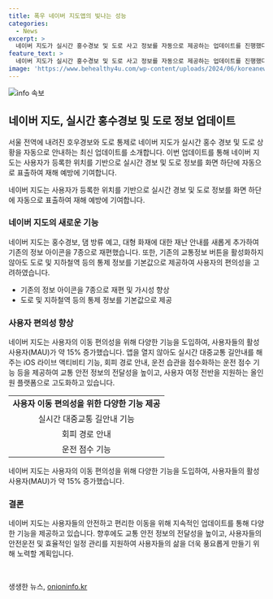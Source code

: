 ```yaml
---
title: 폭우 네이버 지도앱의 빛나는 성능
categories:
  - News
excerpt: >
  네이버 지도가 실시간 홍수경보 및 도로 사고 정보를 자동으로 제공하는 업데이트를 진행했다. 사용자의 위치와 행정구역을 기반으로 도로 통제, 교통사고, 재해 등의 정보를 제공하며, 이로써 재해 예방에 도움을 줄 수 있다. 뿐만 아니라 홍수경보, 댐 방류 예고, 대형 화재 등 재난 안내를 추가하여 사용자의 안전을 높였으며, 사용자의 대응을 돕기 위해 재난 행동요령으로 연계된 링크도 제공한다. 또한, 대중교통 길안내, 운전 습관 점수 기능 등을 통해 이동 편의성을 높이며, 이를 통해 네이버 지도의 활성사용자가 약 15% 증가했다.
feature_text: >
  네이버 지도가 실시간 홍수경보 및 도로 사고 정보를 자동으로 제공하는 업데이트를 진행했다. 사용자의 위치와 행정구역을 기반으로 도로 통제, 교통사고, 재해 등의 정보를 제공하며, 이로써 재해 예방에 도움을 줄 수 있다. 뿐만 아니라 홍수경보, 댐 방류 예고, 대형 화재 등 재난 안내를 추가하여 사용자의 안전을 높였으며, 사용자의 대응을 돕기 위해 재난 행동요령으로 연계된 링크도 제공한다. 또한, 대중교통 길안내, 운전 습관 점수 기능 등을 통해 이동 편의성을 높이며, 이를 통해 네이버 지도의 활성사용자가 약 15% 증가했다.
image: 'https://www.behealthy4u.com/wp-content/uploads/2024/06/koreanews.jpg'
---
```


<p><img src="https://www.behealthy4u.com/wp-content/uploads/2024/06/koreanews.jpg" alt="info 속보" /></p>

<h2 data-ke-size="size26">네이버 지도, 실시간 홍수경보 및 도로 정보 업데이트</h2>

<p>서울 전역에 내려진 호우경보와 도로 통제로 네이버 지도가 실시간 홍수 경보 및 도로 상황을 자동으로 안내하는 최신 업데이트를 소개합니다. 이번 업데이트를 통해 네이버 지도는 사용자가 등록한 위치를 기반으로 실시간 경보 및 도로 정보를 화면 하단에 자동으로 표출하여 재해 예방에 기여합니다.</p>

<p data-ke-size="size16">네이버 지도는 사용자가 등록한 위치를 기반으로 실시간 경보 및 도로 정보를 화면 하단에 자동으로 표출하여 재해 예방에 기여합니다.</p>

<h3 data-ke-size="size24">네이버 지도의 새로운 기능</h3>

<p>네이버 지도는 홍수경보, 댐 방류 예고, 대형 화재에 대한 재난 안내를 새롭게 추가하여 기존의 정보 아이콘을 7종으로 재편했습니다. 또한, 기존의 교통정보 버튼을 활성화하지 않아도 도로 및 지하철역 등의 통제 정보를 기본값으로 제공하여 사용자의 편의성을 고려하였습니다.</p>

<ul>
  <li>기존의 정보 아이콘을 7종으로 재편 및 가시성 향상</li>
  <li>도로 및 지하철역 등의 통제 정보를 기본값으로 제공</li>
</ul>

<h3 data-ke-size="size24">사용자 편의성 향상</h3>

<p>네이버 지도는 사용자의 이동 편의성을 위해 다양한 기능을 도입하여, 사용자들의 활성사용자(MAU)가 약 15% 증가했습니다. 앱을 열지 않아도 실시간 대중교통 길안내를 해주는 iOS 라이브 액티비티 기능, 회피 경로 안내, 운전 습관을 점수화하는 운전 점수 기능 등을 제공하여 교통 안전 정보의 전달성을 높이고, 사용자 여정 전반을 지원하는 올인원 플랫폼으로 고도화하고 있습니다.</p>

<table>
    <tr>
        <td style="text-align: center; height: 17px;"><b>사용자 이동 편의성을 위한 다양한 기능 제공</b></td>
    </tr>
    <tr>
        <td style="text-align: center; height: 17px;">실시간 대중교통 길안내 기능</td>
    </tr>
    <tr>
        <td style="text-align: center; height: 17px;">회피 경로 안내</td>
    </tr>
    <tr>
        <td style="text-align: center; height: 17px;">운전 점수 기능</td>
    </tr>
</table>

<p data-ke-size="size16">네이버 지도는 사용자의 이동 편의성을 위해 다양한 기능을 도입하여, 사용자들의 활성사용자(MAU)가 약 15% 증가했습니다.</p>

<h3 data-ke-size="size24">결론</h3>

<p>네이버 지도는 사용자들의 안전하고 편리한 이동을 위해 지속적인 업데이트를 통해 다양한 기능을 제공하고 있습니다. 향후에도 교통 안전 정보의 전달성을 높이고, 사용자들의 안전운전 및 효율적인 일정 관리를 지원하여 사용자들의 삶을 더욱 풍요롭게 만들기 위해 노력할 계획입니다.</p>

<p data-ke-size="size16">&nbsp;</p>
생생한 뉴스, <a href="https://onioninfo.kr" rel="dofollow">onioninfo.kr</a>


